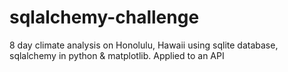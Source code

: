 # sqlalchemy-challenge
8 day climate analysis on Honolulu, Hawaii using sqlite database, sqlalchemy in python &amp; matplotlib. Applied to an API
